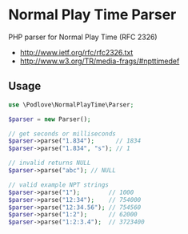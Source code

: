 # Normal Play Time Parser

PHP parser for Normal Play Time (RFC 2326)

- http://www.ietf.org/rfc/rfc2326.txt
- http://www.w3.org/TR/media-frags/#npttimedef

## Usage

```php
use \Podlove\NormalPlayTime\Parser;

$parser = new Parser();

// get seconds or milliseconds
$parser->parse("1.834");      // 1834
$parser->parse("1.834", "s"); // 1

// invalid returns NULL
$parser->parse("abc"); // NULL

// valid example NPT strings
$parser->parse("1");        // 1000
$parser->parse("12:34");    // 754000
$parser->parse("12:34.56"); // 754560
$parser->parse("1:2");      // 62000
$parser->parse("1:2:3.4");  // 3723400
```